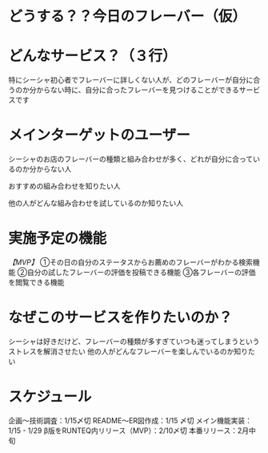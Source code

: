 # どうする？？今日のフレーバー（仮）
# どんなサービス？（３行）
特にシーシャ初心者でフレーバーに詳しくない人が、どのフレーバーが自分に合うのか分からない時に、自分に合ったフレーバーを見つけることができるサービスです

# メインターゲットのユーザー
シーシャのお店のフレーバーの種類と組み合わせが多く、どれが自分に合っているのか分からない人

おすすめの組み合わせを知りたい人

他の人がどんな組み合わせを試しているのか知りたい人

# 実施予定の機能
*【MVP】*  ①その日の自分のステータスからお薦めのフレーバーがわかる検索機能  ②自分の試したフレーバーの評価を投稿できる機能  ③各フレーバーの評価を閲覧できる機能

# なぜこのサービスを作りたいのか？
シーシャは好きだけど、フレーバーの種類が多すぎていつも迷ってしまうというストレスを解消させたい  他の人がどんなフレーバーを楽しんでいるのか知りたい

# スケジュール
企画〜技術調査：1/15〆切  README〜ER図作成：1/15  〆切 メイン機能実装：1/15 - 1/29  β版をRUNTEQ内リリース（MVP）：2/10〆切  本番リリース：2月中旬
